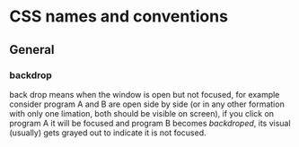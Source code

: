# CSS names and conventions

## General

### backdrop

back drop means when the window is open but not focused, for example consider program A and B are open side by side (or in any other formation with only one limation, both should be visible on screen), if you click on program A it will be focused and program B becomes *backdroped*, its visual (usually) gets grayed out to indicate it is not focused.
